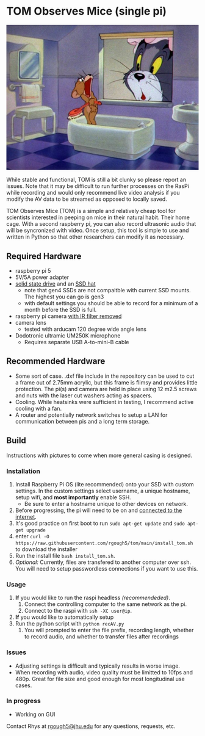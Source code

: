 # TOM Observes Mice (single pi)
![this is fair use right?](pic/tom_n_jerry.jpg)

While stable and functional, TOM is still a bit clunky so please report an issues. Note that it may be difficult to run further processes on the RasPi while recording and would only recommend live video analysis if you modify the AV data to be streamed as opposed to locally saved.

TOM Observes Mice (TOM) is a simple and relatively cheap tool for scientists interested in peeping on mice in their natural habit. Their home cage.
With a second raspberry pi, you can also record ultrasonic audio that will be syncronized with video.
Once setup, this tool is simple to use and written in Python so that other researchers can modify it as necessary.

## Required Hardware
- raspberry pi 5
- 5V/5A power adapter
- [solid state drive](https://www.amazon.com/SAMSUNG-Technology-Intelligent-Turbowrite-Sequential/dp/B08V7GT6F3/ref=sr_1_4?dib=eyJ2IjoiMSJ9.1R5Z55kCkcAmh4Z5gbO1J7vECDHeRUk76PqXpQB2UwcB35egzf-12rgfBToOjeMXgfbt48jtAnem-xXORqu4YoUqoUbJr8Wo2XSUEG37_JyWBxVImM-KS8nc1acc9XiScRTJCzyGOxDQiTjlsFG-9P138g3psJVtyGVa3GY0JNsEWnNZ7XRVZEkQOgM3_e1JlQVefMJeJg_kJr9wv7pLtuUAh1ZyFWSfQPbkae_Gi8Q.kpsRqA5jFxhAYFTWkWL0l7iKo_8xkqcDLwuexUUDjS8&dib_tag=se&keywords=samsung+500+gb+gen3+ssd&qid=1722437487&sr=8-4) and an [SSD hat](https://www.amazon.com/GeeekPi-N07-Peripheral-Raspberry-Support/dp/B0CWD266XR/ref=sr_1_11?crid=1SH1V6VKMXRT3&dib=eyJ2IjoiMSJ9.QmsVtsX8-EtiSy2zYCjjPsOSWYOrVYCZi1qEeQ5wycgNS46Fr399fmzvNoM85l151dD78qd1FYdHHt-Ei96e5ir1lVYb4A2VNUnzDu2mbIwCJvW-uvfJVW8R3gII_yc2TGijOGAfltM1zSZqlfHiZChCDC6tdtTzPr6SjIOcYaK6wYdr5tlEb9tQr_YB9PwB.5lMelboy9N_M5SDazDF80aYTKRclN3ea7PIGOtbCkxk&dib_tag=se&keywords=geeekpi+ssd+hat&qid=1722437542&sprefix=geeekpi+ssd+hat%2Caps%2C89&sr=8-11)
    - note that gen4 SSDs are not compaitble with current SSD mounts. The highest you can go is gen3
    - with default settings you should be able to record for a minimum of a month before the SSD is full.
- raspberry pi camera [with IR filter removed](https://www.raspberrypi.com/documentation/accessories/camera.html#filter-removal)
- camera lens
    - tested with arducam 120 degree wide angle lens
- Dodotronic ultramic UM250K microphone
    - Requires separate USB A-to-mini-B cable

## Recommended Hardware
- Some sort of case. .dxf file include in the repository can be used to cut a frame out of 2.75mm acrylic, but this frame is flimsy and provides little protection. The pi(s) and camera are held in place using 12 m2.5 screws and nuts with the laser cut washers acting as spacers.
- Cooling. While heatsinks were sufficient in testing, I recommend active cooling with a fan.
- A router and potentially network switches to setup a LAN for communication between pis and a long term storage.

## Build
Instructions with pictures to come when more general casing is designed.

### Installation
1. Install Raspberry Pi OS (lite recommended) onto your SSD with custom settings. In the custom settings select username, a unique hostname, setup wifi, and **most importantly** enable SSH.
    - Be sure to enter a hostname unique to other devices on network.
2. Before progressing, the pi will need to be on and [connected to the internet](https://www.raspberrypi.com/documentation/computers/configuration.html#networking).
3. It's good practice on first boot to run `sudo apt-get update` and `sudo apt-get upgrade`
4. enter `curl -O https://raw.githubusercontent.com/rgough5/tom/main/install_tom.sh` to download the installer
5. Run the install file `bash install_tom.sh`.
6. *Optional:* Currently, files are transfered to another computer over ssh. You will need to setup passwordless connections if you want to use this.

### Usage
1. **If** you would like to run the raspi headless *(recommendeded)*.
    1. Connect the controlling computer to the same network as the pi.
    2. Connect to the raspi with `ssh -XC user@ip`.
2. **If** you would like to automatically setup
2. Run the python script with `python recAV.py`
    1. You will prompted to enter the file prefix, recording length, whether to record audio, and whether to transfer files after recordings

### Issues
- Adjusting settings is difficult and typically results in worse image.
- When recording with audio, video quality must be limitted to 10fps and 480p. Great for file size and good enough for most longitudinal use cases.

### In progress
- Working on GUI

Contact Rhys at rgough5@jhu.edu for any questions, requests, etc.
